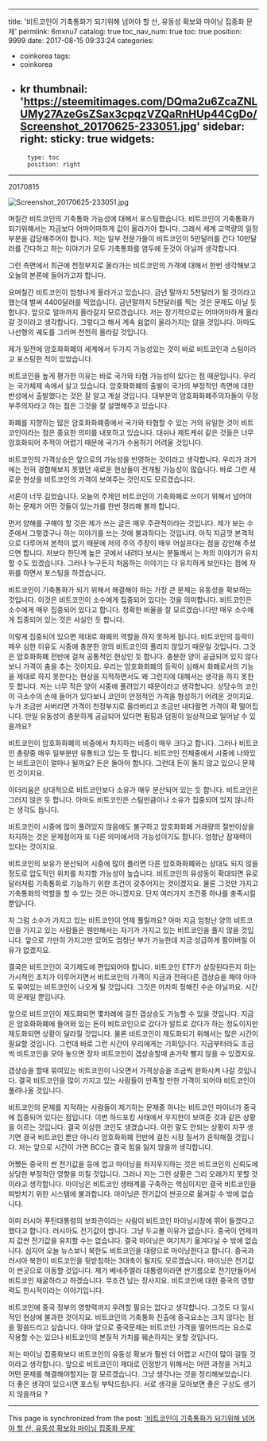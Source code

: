 
---
title: '비트코인이 기축통화가 되기위해 넘어야 할 산, 유동성 확보와 마이닝 집중화 문제'
permlink: 6mxnu7
catalog: true
toc_nav_num: true
toc: true
position: 9999
date: 2017-08-15 09:33:24
categories:
- coinkorea
tags:
- coinkorea
- kr
thumbnail: 'https://steemitimages.com/DQma2u6ZcaZNLUMy27AzeGsZSax3cpqzVZQaRnHUp44CgDo/Screenshot_20170625-233051.jpg'
sidebar:
    right:
        sticky: true
widgets:
    -
        type: toc
        position: right
---


20170815

![Screenshot_20170625-233051.jpg](https://steemitimages.com/DQma2u6ZcaZNLUMy27AzeGsZSax3cpqzVZQaRnHUp44CgDo/Screenshot_20170625-233051.jpg)

며칠간 비트코인의 기축통화 가능성에 대해서 포스팅했습니다. 비트코인이 기축통화가 되기위해서는 지금보다 어마어마하게 값이 올라가야 합니다. 그래서 세계 교역량의 일정부분을 감당해주어야 합니다. 저는 일부 전문가들이 비트코인이 5만달러를 간다 10만달러를 간다하고 하는 이야기가 모두 기축통화를 염두에 둔것이 아닐까 생각합니다. 

그런 측면에서 최근에 천정부지로 올라가는 비트코인의 가격에 대해서 한번 생각해보고 오늘의 본론에 들어가고자 합니다.   

요며칠간 비트코인이 엄청나게 올라가고 있습니다. 금년 말까지 5천달러가 될 것이라고 했는데 벌써 4400달러를 찍었습니다. 금년말까지 5천달러를 찍는 것은 문제도 아닐 듯 합니다. 앞으로 얼마까지 올라갈지 모르겠습니다. 저는 장기적으로는 어마어마하게 올라갈 것이라고 생각합니다. 그렇다고 해서 계속 쉼없이 올라가지는 않을 것입니다. 아마도 나선형의 궤도를 그리며 천천히 올라갈 것입니다. 

제가 일전에 암호화화폐의 세계에서 두가지 가능성있는 것이 바로 비트코인과 스팀이라고 포스팅한 적이 있었습니다.

비트코인을 높게 평가한 이유는 바로 국가와 타협 가능성이 있다는 점 때문입니다. 우리는 국가체제 속에서 살고 있습니다. 암호화화폐의 출발이 국가의 부정적인 측면에 대한 반성에서 출발했다는 것은 잘 알고 계실 것입니다. 대부분의 암호화화폐주의자들이 무정부주의자라고 하는 점은 그것을 잘 설명해주고 있습니다. 

화폐를 지향하는 많은 암호화화폐중에서 국가와 타협할 수 있는 거의 유일한 것이 비트코인이라는 점은 중요한 의미를 내포하고 있습니다. 대쉬나 제트케쉬 같은 것들은 너무 암호화되어 추적이 어렵기 때문에 국가가 수용하기 어려울 것입니다. 

비트코인의 가격상승은 앞으로의 가능성을 반영하는 것이라고 생각합니다. 우리가 과거에는 전혀 경험해보지 못했던 새로운 현상들이 전개될 가능성이 많습니다. 바로 그런 새로운 현상을 비트코인의 가격이 보여주는 것인지도 모르겠습니다.   

서론이 너무 길었습니다. 오늘의 주제인 비트코인이 기축화폐로 쓰이기 위해서 넘어야 하는 문제가 어떤 것들이 있는가를 한번 정리해 볼까 합니다. 

먼저 양해를 구해야 할 것은 제가 쓰는 글은 매우 주관적이라는 것입니다. 제가 보는 수준에서 그렇겠구나 하는 이야기를 쓰는 것에 불과하다는 것입니다. 아직 지금껏 본격적으로 다루어져 본적이 없기 때문에 저의 주의 주장이 매우 어설프다는 점을 감안해 주셨으면 합니다. 저보다 한단계 높은 곳에서 내려다 보시는 분들께서 는 저의 이야기가 유치할 수도 있겠습니다. 그러나 누구든지 처음하는 이야기는 다 유치하게 보인다는 점에 자위를 하면서 포스팅을 하겠습니다.  

비트코인이 기축통화가 되기 위해서 해결해야 하는 가장 큰 문제는 유동성을 확보하는 것입니다. 이것은 비트코인이 소수에게 집중되어 있다는 것을 의미합니다.  비트코인은 소수에게 매우 집중되어 있다고 합니다. 정확한 비율을 잘 모르겠습니다만 매우 소수에게 집중되어 있는 것은 사실인 듯 합니다. 

이렇게 집중되어 있으면 제대로 화폐의 역할을 하지 못하게 됩니다. 비트코인의 등락이 매우 심한 이유도 시중에 충분한 양의 비트코인의 풀리지 않았기 때문일 것입니다. 그것은 암호화화폐 전반에 걸쳐 공통적인 현상인 듯 합니다. 충분한 양이 공급되어 있지 않다보니 가격이 춤을 추는 것이지요. 우리는 암호화화폐의 등락이 심해서 화폐로서의 기능을 제대로 하지 못한다는 현상을 지적하면서도 왜 그런지에 대해서는 생각을 하지 못한 듯 합니다. 저는 너무 적은 양이 시중에 풀려있기 때문이라고 생각합니다. 상당수의 코인이 극소수의 손에 들어가 있다보니 코인이 안정적인 가격을 형성하기 어려운 것이지요. 누가 조금만 사버리면 가격이 천정부지로 올라버리고 조금만 내다팔면 가격이 확 떨어집니다. 만일 유동성이 충분하게 공급되어 있다면 펌핑과 덤핑이 일상적으로  일어날 수 있을까요? 
  
비트코인이 암호화화폐의 비중에서 차지하는 비중이 매우 크다고 합니다. 그러나 비트코인 총량중 매우 일부분만 유통되고 있는 듯 합니다. 비트코인 전체중에서 시중에 나와있는 비트코인이 얼마나 될까요? 돈은 돌아야 합니다. 그런데 돈이 돌지 않고 있으니 문제인 것이지요.  

이더리움은 상대적으로 비트코인보다 소유가 매우 분산되어 있는 듯 합니다. 비트코인은 그러지 않은 듯 합니다. 아마도 비트코인은 스팀만큼이나 소유가 집중되어 있지 않나하는 생각도 듭니다. 

비트코인이 시중에 많이 풀려있지 않음에도 불구하고 암호화화폐 거래량의 절반이상을 차지하는 것은 문제점이자 또 다른 의미에서의 가능성이기도 합니다.  엄청난 잠재력이 있다는 것이지요. 

비트코인의 보유가 분산되어 시중에 많이 풀리면 다른 암호화화폐와는 상대도 되지 않을 정도로 압도적인 위치를 차지할 가능성이 높습니다. 비트코인의 유성동이 확대되면 유로달러처럼 기축통화로 기능하기 위한 조건이 갖추어지는 것이겠지요. 물론 그것만 가지고 기축통화의 역할을 할 수 있는 것은 아니겠지요. 단지 여러가지 조건중 하나를 충족시킬 뿐입니다. 

자 그럼 소수가 가지고 있는 비트코인이 언제 풀릴까요? 아마 지금 엄청난 양의 비트코인을 가지고 있는 사람들은 웬만해서는 자기가 가지고 있는 비트코인을 풀지 않을 것입니다. 앞으로 가만히 가지고만 있어도 엄청난 부가 가능한데 지금 성급하게 팔아버릴 이유가 없겠지요.

결국은 비트코인이 국가제도에 편입되어야 합니다. 비트코인 ETF가 상장된다든지 하는 가시적인 조치가 이루어지면서 비트코인의 가격이 지금과 전혀다른 갭상승을 해야 아마도 묶여있는 비트코인이 나오게 될 것입니다. 그것은 어차피 정해진 수순 아닐까요. 시간의 문제일 뿐입니다. 

앞으로 비트코인이 제도화되면 몇차례에 걸친 갭상승도 가능할 수 있을 것입니다. 지금은 암호화화폐에 들어와 있는 돈이 비트코인으로 갔다가 알트로 갔다가 하는 정도이지만 제도화되면 상황이 달라질 것입니다. 물론 비트코인이 제도화되기 위해서는 많은 시간이 필요할 것입니다. 그런데 바로 그런 시간이 우리에게는 기회입니다. 지금부터라도 조금씩 비트코인을 모아 놓으면 장차 비트코인이 갭상승할때 손가락 빨지 않을 수 있겠지요. 

갭상승을 할때 묶여있는 비트코인이 나오면서 가격상승을 조금씩 완화시켜 나갈 것입니다. 결국 비트코인을 많이 가지고 있는 사람들이 만족할 만한 가격이 되어야 비트코인이 풀려나올 것입니다.  

비트코인의 문제를 지적하는 사람들이 제기하는 문제중 하나는 비트코인 마이너가 중국에 집중되어 있다는 점입니다. 이번 하드포킹 사태에서 우지한이 보여준 것과 같은 상황을 이르는 것입니다. 결국 이상한 코인도 생겼습니다. 이런 말도 안되는 상황이 자꾸 생기면 결국 비트코인 뿐만 아니라 암호화화폐 전반에 걸친 시장 질서가 혼탁해질 것입니다. 저는 앞으로 시간이 가면 BCC는 결국 힘을 잃지 않을까 생각합니다. 

어쨌든 중국의 싼 전기값을 등에 업고 마이닝을 좌지우지하는 것은 비트코인의 신뢰도에 상당한 부정적인 영향을 미칠 것입니다. 그러나 저는 그런 상황은 그리 오래가지 못할 것이라고 생각합니다. 마이닝은 비트코인 생태계를 구축하는 핵심이지만 결국 비트코인을 떠받치기 위한 시스템에 불과합니다. 마이닝은 전기값이 싼곳으로 옮겨갈 수 밖에 없습니다. 

이미 러시아 푸틴대통령의 보좌관이라는 사람이 비트코인 마이닝시장에 뛰어 들겠다고 했다고 합니다. 러시아도 전기값이 쌉니다. 그냥 두고볼 이유가 없습니다. 중국이 언제까지 값싼 전기값을 유지할 수는 없습니다. 결국 마이닝은 여기저기 옮겨다닐 수 밖에 없습니다. 심지어 오늘 뉴스보니 북한도 비트코인을 대량으로 마이닝한다고 합니다. 중국과 러시아 북한이 비트코인을 뒷받침하는 3대축이 될지도 모르겠습니다. 마이닝은 전기값이 싼곳으로 이동할 것입니다. 제가 베네주엘라 대통령이라면 싼기름으로 전기만들어서 비트코인 채굴하라고 하겠습니다. 무조건 남는 장사지요. 비트코인에 대한 중국의 영향력도 한시적이라는 이야기입니다. 

비트코인에 중국 정부의 영향력까지 우려할 필요는 없다고 생각합니다. 그것도 다 일시적인 현상에 불과한 것이지요. 비트코인의 기축통화 진출에 중국요소는 크지 않다는 점을 말씀드리고 싶습니다. 아마 앞으로 중국문제는 비트코인 가격을 떨어뜨리는 요소로 작용할 수는 있으나 비트코인의 본질적 가치를 훼손하지는 못할 것입니다.  

저는 마이닝 집중화보다 비트코인의 유동성 확보가 훨씬 더 어렵고 시간이 많이 걸릴 것이라고 생각합니다. 앞으로 비트코인이 제대로 인정받기 위해서는 어떤 과정을 거치고 어떤 문제를 해결해야할지는 잘 모르겠습니다. 그냥 생각나는 것을 정리해보았습니다. 더 좋은 생각이 있으시면 포스팅 부탁드립니다. 서로 생각을 모아보면 좋은 구상도 생기지 않을까요 ?

- - -

This page is synchronized from the post: ['비트코인이 기축통화가 되기위해 넘어야 할 산, 유동성 확보와 마이닝 집중화 문제'](https://steemit.com/@oldstone/6mxnu7)
